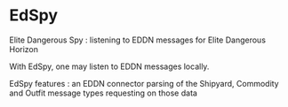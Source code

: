# EdSpy
Elite Dangerous Spy : listening to EDDN messages for Elite Dangerous Horizon

With EdSpy, one may listen to EDDN messages locally.

EdSpy features :
  an EDDN connector
  parsing of the Shipyard, Commodity and Outfit message types
  requesting on those data
